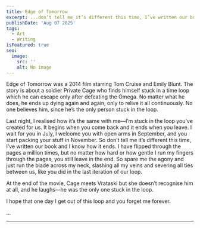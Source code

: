 ```yaml
---
title: Edge of Tomorrow
excerpt: ...don’t tell me it’s different this time, I’ve written our book and I know how it ends...
publishDate: 'Aug 07 2025'
tags:
  - Art
  - Writing
isFeatured: true
seo:
  image:
    src: ''
    alt: No image
---
```


Edge of Tomorrow was a 2014 film starring Tom Cruise and Emily Blunt. The story is about a soldier Private Cage who finds himself stuck in a time loop which he can escape only after defeating the Omega. No matter what he does, he ends up dying again and again, only to relive it all continuously. No one believes him, since he’s the only person stuck in the loop.

Last night, I realised how it’s the same with me—I’m stuck in the loop you’ve created for us. It begins when you come back and it ends when you leave. I wait for you in July, I welcome you with open arms in September, and you start packing your stuff in November. So don’t tell me it’s different this time, I’ve written our book and I know how it ends. I have flipped through the pages a million times, but no matter how hard or how gentle I run my fingers through the pages, you still leave in the end. So spare me the agony and just run the blade across my neck, slashing all my veins and severing all ties between us, like you did in the last iteration of our loop.

At the end of the movie, Cage meets Vrataski but she doesn’t recognise him at all, and he laughs—he was the only one stuck in the loop.

I hope that one day I get out of this loop and you forget me forever.

…

---
